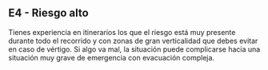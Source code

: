 ## E4 - Riesgo alto

Tienes experiencia en itinerarios los que el riesgo está muy presente durante todo el recorrido y con zonas de gran verticalidad que debes evitar en caso de vértigo. Si algo va mal, la situación puede complicarse hacia una situación muy grave de emergencia con evacuación compleja.
